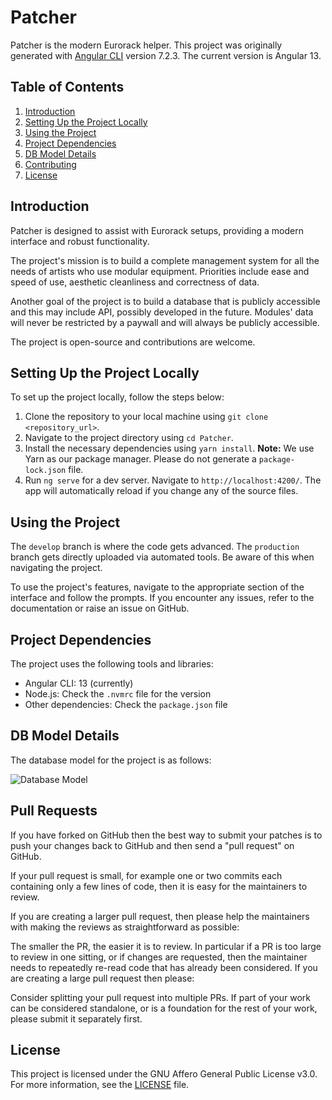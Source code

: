 # Patcher

Patcher is the modern Eurorack helper. This project was originally generated
with [Angular CLI](https://github.com/angular/angular-cli) version 7.2.3. The current version is Angular 13.

## Table of Contents

1. [Introduction](#introduction)
2. [Setting Up the Project Locally](#setting-up-the-project-locally)
3. [Using the Project](#using-the-project)
4. [Project Dependencies](#project-dependencies)
5. [DB Model Details](#db-model-details)
6. [Contributing](#contributing)
7. [License](#license)

## Introduction

Patcher is designed to assist with Eurorack setups, providing a modern interface and robust functionality.

The project's mission is to build a complete management system for all the needs of artists who use modular equipment.
Priorities include ease and speed of use, aesthetic cleanliness and correctness of data.

Another goal of the project is to build a database that is publicly accessible and this may include API, possibly
developed in the future.
Modules' data will never be restricted by a paywall and will always be publicly accessible.

The project is open-source and contributions are welcome.

## Setting Up the Project Locally

To set up the project locally, follow the steps below:

1. Clone the repository to your local machine using `git clone <repository_url>`.
2. Navigate to the project directory using `cd Patcher`.
3. Install the necessary dependencies using `yarn install`. **Note:** We use Yarn as our package manager. Please do not generate a `package-lock.json` file.
4. Run `ng serve` for a dev server. Navigate to `http://localhost:4200/`. The app will automatically reload if you change any of the source files.

## Using the Project

The `develop` branch is where the code gets advanced. The `production` branch gets directly uploaded via automated tools. Be aware of this when navigating the project.

To use the project's features, navigate to the appropriate section of the interface and follow the prompts. If you
encounter any issues, refer to the documentation or raise an issue on GitHub.

## Project Dependencies

The project uses the following tools and libraries:

- Angular CLI: 13 (currently)
- Node.js: Check the `.nvmrc` file for the version
- Other dependencies: Check the `package.json` file

## DB Model Details

The database model for the project is as follows:

![Database Model](https://user-images.githubusercontent.com/16295552/155419090-3e3a0cd6-77b9-4d3b-91be-d525ef43dd03.png)

## Pull Requests

If you have forked on GitHub then the best way to submit your patches is to push your changes back to GitHub and then
send a "pull request" on GitHub.

If your pull request is small, for example one or two commits each containing only a few lines of code, then it is easy
for the maintainers to review.

If you are creating a larger pull request, then please help the maintainers with making the reviews as straightforward
as possible:

The smaller the PR, the easier it is to review. In particular if a PR is too large to review in one sitting, or if
changes are requested, then the maintainer needs to repeatedly re-read code that has already been considered.
If you are creating a large pull request then please:

Consider splitting your pull request into multiple PRs. If part of your work can be considered standalone, or is a
foundation for the rest of your work, please submit it separately first.

## License

This project is licensed under the GNU Affero General Public License v3.0. For more information, see
the [LICENSE](LICENSE) file.